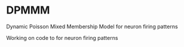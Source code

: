 # DPMMM
Dynamic Poisson Mixed Membership Model for neuron firing patterns

Working on code to for neuron firing patterns
